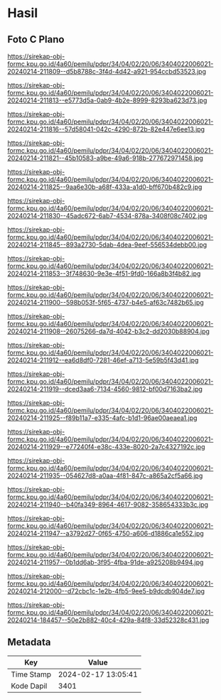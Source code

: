 # Hasil

## Foto C Plano

https://sirekap-obj-formc.kpu.go.id/4a60/pemilu/pdpr/34/04/02/20/06/3404022006021-20240214-211809--d5b8788c-3f4d-4d42-a921-954ccbd53523.jpg

https://sirekap-obj-formc.kpu.go.id/4a60/pemilu/pdpr/34/04/02/20/06/3404022006021-20240214-211813--e5773d5a-0ab9-4b2e-8999-8293ba623d73.jpg

https://sirekap-obj-formc.kpu.go.id/4a60/pemilu/pdpr/34/04/02/20/06/3404022006021-20240214-211816--57d58041-042c-4290-872b-82e447e6ee13.jpg

https://sirekap-obj-formc.kpu.go.id/4a60/pemilu/pdpr/34/04/02/20/06/3404022006021-20240214-211821--45b10583-a9be-49a6-918b-277672971458.jpg

https://sirekap-obj-formc.kpu.go.id/4a60/pemilu/pdpr/34/04/02/20/06/3404022006021-20240214-211825--9aa6e30b-a68f-433a-a1d0-bff670b482c9.jpg

https://sirekap-obj-formc.kpu.go.id/4a60/pemilu/pdpr/34/04/02/20/06/3404022006021-20240214-211830--45adc672-6ab7-4534-878a-3408f08c7402.jpg

https://sirekap-obj-formc.kpu.go.id/4a60/pemilu/pdpr/34/04/02/20/06/3404022006021-20240214-211845--893a2730-5dab-4dea-9eef-556534debb00.jpg

https://sirekap-obj-formc.kpu.go.id/4a60/pemilu/pdpr/34/04/02/20/06/3404022006021-20240214-211853--3f748630-9e3e-4f51-9fd0-166a8b3f4b82.jpg

https://sirekap-obj-formc.kpu.go.id/4a60/pemilu/pdpr/34/04/02/20/06/3404022006021-20240214-211900--598b053f-5f65-4737-b4e5-af63c7482b65.jpg

https://sirekap-obj-formc.kpu.go.id/4a60/pemilu/pdpr/34/04/02/20/06/3404022006021-20240214-211908--26075266-da7d-4042-b3c2-dd2030b88904.jpg

https://sirekap-obj-formc.kpu.go.id/4a60/pemilu/pdpr/34/04/02/20/06/3404022006021-20240214-211912--ea6d8df0-7281-46ef-a713-5e59b5f43d41.jpg

https://sirekap-obj-formc.kpu.go.id/4a60/pemilu/pdpr/34/04/02/20/06/3404022006021-20240214-211919--dced3aa6-7134-4560-9812-bf00d7163ba2.jpg

https://sirekap-obj-formc.kpu.go.id/4a60/pemilu/pdpr/34/04/02/20/06/3404022006021-20240214-211925--f89b11a7-e335-4afc-b1d1-96ae00aeaea1.jpg

https://sirekap-obj-formc.kpu.go.id/4a60/pemilu/pdpr/34/04/02/20/06/3404022006021-20240214-211929--e77240f4-e38c-433e-8020-2a7c4327192c.jpg

https://sirekap-obj-formc.kpu.go.id/4a60/pemilu/pdpr/34/04/02/20/06/3404022006021-20240214-211935--054627d8-a0aa-4f81-847c-a865a2cf5a66.jpg

https://sirekap-obj-formc.kpu.go.id/4a60/pemilu/pdpr/34/04/02/20/06/3404022006021-20240214-211940--b40fa349-8964-4617-9082-358654333b3c.jpg

https://sirekap-obj-formc.kpu.go.id/4a60/pemilu/pdpr/34/04/02/20/06/3404022006021-20240214-211947--a3792d27-0f65-4750-a606-d1886ca1e552.jpg

https://sirekap-obj-formc.kpu.go.id/4a60/pemilu/pdpr/34/04/02/20/06/3404022006021-20240214-211957--0b1dd6ab-3f95-4fba-91de-a925208b9494.jpg

https://sirekap-obj-formc.kpu.go.id/4a60/pemilu/pdpr/34/04/02/20/06/3404022006021-20240214-212000--d72cbc1c-1e2b-4fb5-9ee5-b9dcdb904de7.jpg

https://sirekap-obj-formc.kpu.go.id/4a60/pemilu/pdpr/34/04/02/20/06/3404022006021-20240214-184457--50e2b882-40c4-429a-84f8-33d52328c431.jpg


## Metadata

| Key        | Value               |
| ---------- | ------------------- |
| Time Stamp | 2024-02-17 13:05:41 |
| Kode Dapil | 3401                |



